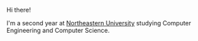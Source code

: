 Hi there! 

I'm a second year at [Northeastern University](https://northeastern.edu) studying Computer Engineering and Computer Science.
